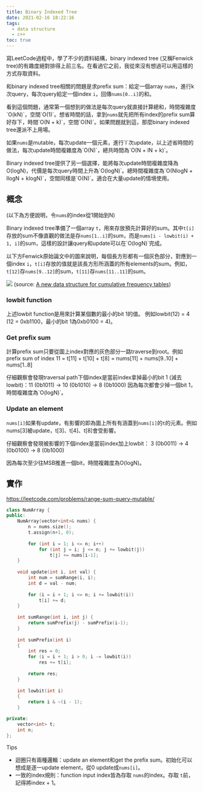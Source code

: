 ```yaml
---
title: Binary Indexed Tree
date: 2021-02-16 18:22:16
tags:
  - data structure
  - c++
toc: true
---
```


寫LeetCode過程中，學了不少的資料結構，binary indexed tree (又稱Fenwick tree)的有趣度絕對排得上前三名。在看過它之前，我從來沒有想過可以用這樣的方式存取資料。

和binary indexed tree相關的問題是求prefix sum：給定一個array `nums`，進行k次query，每次query給定一個index `i`，回傳`nums[0..i]`的和。

看到這個問題，通常第一個想到的做法是每次query就直接計算總和，時間複雜度\`O(kN)\`，空間\`O(1)\`。想省時間的話，拿到`nums`就先把所有index的prefix sum算好存下，時間\`O(N + k)\`，空間\`O(N)\`。如果問題就到這，那麼binary indexed tree還派不上用場。

如果`nums`是mutable，每次update一個元素，進行\`l\`次update，以上述省時間的做法，每次update時間複雜度為\`O(N)\`，總共時間為\`O(N + lN + k)\`。

Binary indexed tree提供了另一個選擇，能將每次update時間複雜度降為O(logN)，代價是每次query時間上升為\`O(logN)\`。總時間複雜度為\`O(NlogN + llogN + klogN)\`，空間同樣是\`O(N)\`。適合在大量update的情境使用。

## 概念
(以下為方便說明，令`nums`的index從1開始到N)

Binary indexed tree準備了一個array `t`，用來存放預先計算好的sum。其中`t[i]`存放的sum不像直觀的做法是存`nums[1..i]`的sum，而是`nums[i - lowbit(i) + 1, i]`的sum，這樣的設計讓query和update可以在\`O(logN)\`完成。

以下方Fenwick原始論文中的圖來說明，每個長方形都有一個灰色部分，對應到一個index `i`，`t[i]`存放的值就是該長方形所涵蓋的所有elements的sum。例如，`t[12]`存`nums[9..12]`的sum，`t[11]`存`nums[11..11]`的sum。

![](https://i.imgur.com/zBx2aWc.png)
(source: [A new data structure for cumulative frequency tables](http://citeseerx.ist.psu.edu/viewdoc/download?doi=10.1.1.14.8917&rep=rep1&type=pdf))

### lowbit function
上述lowbit function是用來計算某個數的最小的bit 1的值。
例如lowbit(12) = 4 (12 = 0xb1100，最小的bit 1為0xb0100 = 4)。

### Get prefix sum
計算prefix sum只要從圖上index對應的灰色部分一路traverse到root。例如prefix sum of index 11
= t[11] + t[10] + t[8]
= nums[11] + nums[9..10] + nums[1..8]

仔細觀察會發現traversal path下個index是當前index拿掉最小的bit 1 (減去lowbit)：11 (0b1011) -> 10 (0b1010) -> 8 (0b1000)
因為每次都會少掉一個bit 1，時間複雜度為\`O(logN)\`。

### Update an element
`nums[i]`如果有update，有影響的即為圖上所有有涵蓋到`nums[i]`的`t`的元素。例如
nums[3]被update，t[3]、t[4]、t[8]會受影響。

仔細觀察會發現被影響的下個index是當前index加上lowbit：
3 (0b0011) -> 4 (0b0100) -> 8 (0b1000)

因為每次至少往MSB推進一個bit，時間複雜度為O(logN)。

## 實作
https://leetcode.com/problems/range-sum-query-mutable/
```cpp
class NumArray {
public:
    NumArray(vector<int>& nums) {
        n = nums.size();
        t.assign(n+1, 0);
        
        for (int i = 1; i <= n; i++)                    
            for (int j = i; j <= n; j += lowbit(j))
                t[j] += nums[i-1];        
    }
    
    void update(int i, int val) {        
        int num = sumRange(i, i);
        int d = val - num;
        
        for (i = i + 1; i <= n; i += lowbit(i))
            t[i] += d;                
    }
    
    int sumRange(int i, int j) {
        return sumPrefix(j) - sumPrefix(i-1);
    }
    
    int sumPrefix(int i)
    {        
        int res = 0;
        for (i = i + 1; i > 0; i -= lowbit(i))        
            res += t[i];            
        
        return res;
    }
    
    int lowbit(int i)
    {
        return i & ~(i - 1);
    }

private:
    vector<int> t;
    int n;
};
```

Tips
* 迴圈只有兩種邏輯：update an element和get the prefix sum。初始化可以想成是逐一update element，從0 update成`nums[i]`。
* 一致的index規則：function input index皆為存取 `nums`的index。存取 `t`前，記得將index + 1。
